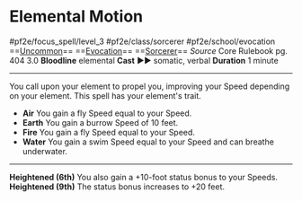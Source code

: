 # Elemental Motion
#pf2e/focus_spell/level_3 #pf2e/class/sorcerer #pf2e/school/evocation 
==[Uncommon](rules/traits/uncommon.md)== ==[Evocation](rules/traits/evocation.md)== ==[Sorcerer](rules/traits/sorcerer.md)==
*Source* Core Rulebook pg. 404 3.0
**Bloodline** elemental
**Cast** ►► somatic, verbal
**Duration** 1 minute

---
You call upon your element to propel you, improving your Speed depending on your element. This spell has your element's trait.
- **Air** You gain a fly Speed equal to your Speed.
- **Earth** You gain a burrow Speed of 10 feet.
- **Fire** You gain a fly Speed equal to your Speed.
- **Water** You gain a swim Speed equal to your Speed and can breathe underwater.

<hr>

**Heightened (6th)** You also gain a +10-foot status bonus to your Speeds.
**Heightened (9th)** The status bonus increases to +20 feet.